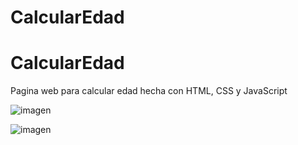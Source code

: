 ﻿# CalcularEdad
# CalcularEdad
Pagina web para calcular edad hecha con HTML, CSS y JavaScript

![imagen](https://user-images.githubusercontent.com/114224382/209881737-9e66cb39-6a6c-4a75-a867-242d6571913e.png)


![imagen](https://user-images.githubusercontent.com/114224382/209881791-3158f82a-9bfb-41e0-a9af-4f5cc14517cc.png)


